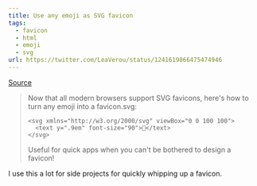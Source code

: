 ```yaml
---
title: Use any emoji as SVG favicon
tags:
  - favicon
  - html
  - emoji
  - svg
url: https://twitter.com/LeaVerou/status/1241619866475474946
---
```


[Source](https://twitter.com/LeaVerou/status/1241619866475474946)

> Now that all modern browsers support SVG favicons, here's how to turn any emoji into a favicon.svg:
>
> ```
> <svg xmlns="http://w3.org/2000/svg" viewBox="0 0 100 100">
>   <text y=".9em" font-size="90">💩</text>
> </svg>
> ```
>
> Useful for quick apps when you can't be bothered to design a favicon!

I use this a lot for side projects for quickly whipping up a favicon.
